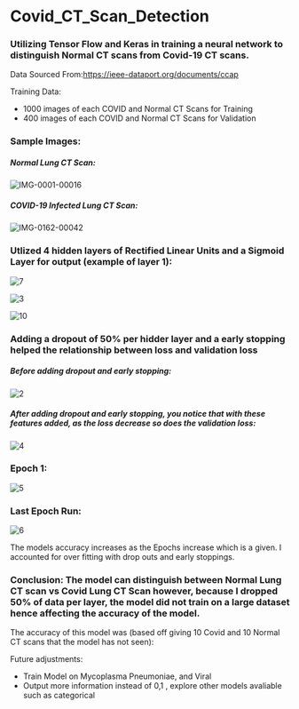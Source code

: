 # Covid_CT_Scan_Detection
### Utilizing Tensor Flow and Keras in training a neural network to distinguish Normal CT scans from Covid-19 CT scans.

Data Sourced From:https://ieee-dataport.org/documents/ccap

Training Data: 
  - 1000 images of each COVID and Normal CT Scans for Training
  - 400 images of each COVID and Normal CT Scans for Validation

### Sample Images:

##### Normal Lung CT Scan:

![IMG-0001-00016](https://user-images.githubusercontent.com/60201899/89960570-66774700-dc0d-11ea-8847-9bd8d0e5b40d.jpg)

##### COVID-19 Infected Lung CT Scan:

![IMG-0162-00042](https://user-images.githubusercontent.com/60201899/89960581-6c6d2800-dc0d-11ea-8f51-f59f5a9380fb.jpg)

### Utlized 4 hidden layers of Rectified Linear Units and a Sigmoid Layer for output (example of layer 1):

![7](https://user-images.githubusercontent.com/60201899/89960864-1482f100-dc0e-11ea-81cd-0533c78406de.PNG)

![3](https://user-images.githubusercontent.com/60201899/89960605-798a1700-dc0d-11ea-9fd7-af685f793932.PNG)

![10](https://user-images.githubusercontent.com/60201899/89961482-c53dc000-dc0f-11ea-862f-d728399c418f.PNG)

### Adding a dropout of 50% per hidder layer and a early stopping helped the relationship between loss and validation loss

##### Before adding dropout and early stopping:

![2](https://user-images.githubusercontent.com/60201899/89960606-7b53da80-dc0d-11ea-8dc6-7b798984d4b6.png)

##### After adding dropout and early stopping, you notice that with these features added, as the loss decrease so does the validation loss:

![4](https://user-images.githubusercontent.com/60201899/89960610-7db63480-dc0d-11ea-91cb-b428f46a2f1b.png)

### Epoch 1:

![5](https://user-images.githubusercontent.com/60201899/89960649-99213f80-dc0d-11ea-8f8d-1e5bbde4e010.PNG)

### Last Epoch Run:

![6](https://user-images.githubusercontent.com/60201899/89960650-99b9d600-dc0d-11ea-8f73-5ad0c4a6cb4a.PNG)

The models accuracy increases as the Epochs increase which is a given. I accounted for over fitting with drop outs and early stoppings.

### Conclusion: The model can distinguish between Normal Lung CT scan vs Covid Lung CT Scan however, because I dropped 50% of data per layer, the model did not train on a large dataset hence affecting the accuracy of the model.

The accuracy of this model was (based off giving 10 Covid and 10 Normal CT scans that the model has not seen): 

Future adjustments:
  - Train Model on Mycoplasma Pneumoniae, and Viral
  - Output more information instead of 0,1 , explore other models avaliable such as categorical
